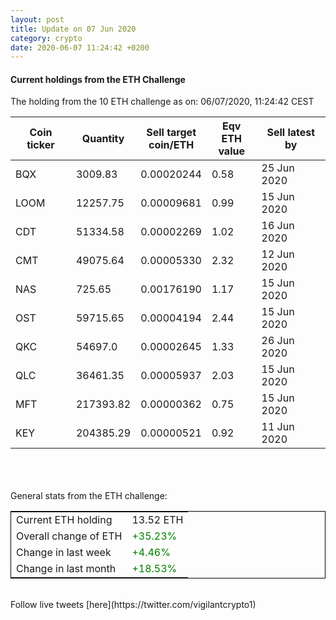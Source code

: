 ```yaml
---
layout: post
title: Update on 07 Jun 2020
category: crypto
date: 2020-06-07 11:24:42 +0200
---
```

<!-- Global site tag (gtag.js) - Google Analytics -->
<script async src="https://www.googletagmanager.com/gtag/js?id=UA-103831149-5"></script>
<script>
  window.dataLayer = window.dataLayer || [];
  function gtag(){dataLayer.push(arguments);}
  gtag('js', new Date());

  gtag('config', 'UA-103831149-5');
</script>


#### Current holdings from the ETH Challenge

The holding from the 10 ETH challenge as on: 06/07/2020, 11:24:42 CEST

|Coin ticker|Quantity|Sell target<br>coin/ETH|Eqv ETH<br>value|Sell latest by|
|-----------|--------|-----------|-----------|--------------|
BQX|3009.83|  0.00020244|0.58|25 Jun 2020|
LOOM|12257.75|  0.00009681|0.99|15 Jun 2020|
CDT|51334.58|  0.00002269|1.02|16 Jun 2020|
CMT|49075.64|  0.00005330|2.32|12 Jun 2020|
NAS|725.65|  0.00176190|1.17|15 Jun 2020|
OST|59715.65|  0.00004194|2.44|15 Jun 2020|
QKC|54697.0|  0.00002645|1.33|26 Jun 2020|
QLC|36461.35|  0.00005937|2.03|15 Jun 2020|
MFT|217393.82|  0.00000362|0.75|15 Jun 2020|
KEY|204385.29|  0.00000521|0.92|11 Jun 2020|

<br>
<br>
<br>
General stats from the ETH challenge:

<table style="border:1px solid black;margin-left:auto;margin-right:auto;">
	<tbody>
	<tr>
		<td>Current ETH holding</td>
		<td>     13.52 ETH</td>
	</tr>
	<tr>
		<td>Overall change of ETH</td>
		<td><font color="green">+35.23%</font></td>
	</tr>
	<tr>
		<td>Change in last week</td>
		<td><font color="green">+4.46%</font></td>
	</tr>
	<tr>
		<td>Change in last month</td>
		<td><font color="green">+18.53%</font></td>
	</tr>
	</tbody>
</table>

<br>
Follow live tweets [here](https://twitter.com/vigilantcrypto1)
<br>
<br>